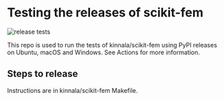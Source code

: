 # Testing the releases of scikit-fem

![release tests](https://github.com/kinnala/scikit-fem-release-tests/workflows/release%20tests/badge.svg)

This repo is used to run the tests of kinnala/scikit-fem using PyPI releases on
Ubuntu, macOS and Windows.  See Actions for more information.

## Steps to release

Instructions are in kinnala/scikit-fem Makefile.
